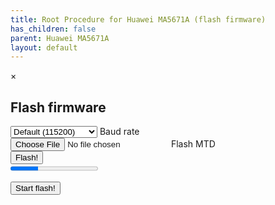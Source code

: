 ```yaml
---
title: Root Procedure for Huawei MA5671A (flash firmware)
has_children: false
parent: Huawei MA5671A
layout: default
---
```


<div class="modal" data-jtd-modal="flash-modal" data-jtd-modal-backdrop="static" id="flash-modal">
    <div class="modal-content">
        <div class="modal-header">
        <span class="close">&times;</span>
        <h2>Flash firmware</h2>
        </div>
        <form id="flash-form" class="p-4" novalidate>
            <div class="form-floating mb-3">
                <select class="form-control" placeholder="Baud rate" name="baud-rate" id="baud-rate">
                    <option value="115200" default selected>Default (115200)</option>
                    <option value="921600">Overclock (921600)</option>
                </select>
                <label for="baud-rate">Baud rate</label>
            </div>
            <div class="form-floating mb-3">
                <input type="file" class="form-control" placeholder="Flash MTD" name="flash-mtd" id="flash-mtd" required>
                <label for="flash-mtd">Flash MTD</label>
            </div>
            <div class="mb-3">
                <input type="submit" class="btn btn-primary" value="Flash!">
            </div>
            <progress id="flash-progress" value="32" max="100"> 32% </progress>
        </form>
    </div>
</div>

<button id="flash-start-button" class="btn btn-blue" data-jtd-toogle="modal" data-jtd-target="#flash-modal">Start flash!</button>

<script>
    const acontroller = new AbortController();
    const cs = acontroller.signal;
    class LineBreakTransformer {
        constructor() { 
            this.chunks = "";
        }
        transform(chunk, controller) {
            this.chunks += chunk;
            const lines = this.chunks.split("\n");
            this.chunks = lines.pop();
            lines.forEach((line) => controller.enqueue(line));
        }
        flush(controller) {
            controller.enqueue(this.chunks);
        }
    }
    let flashModal = document.getElementById("flash-modal");
    let flashForm = document.getElementById("flash-form");
    let flashProgress = document.getElementById("flash-progress");

    flashForm.addEventListener('submit',(event) => {
        if (!flashForm.checkValidity()) {
            event.preventDefault();
        } else {
            event.preventDefault();

            flashProgress.value = 55;

            var fomrdata = new FormData(flashForm);
            var baudRate = fomrdata.get('baud-rate');
            var file = fomrdata.get('flash-mtd');
            console.log(file);
        }
        [...flashForm.elements].map(e => e.parentNode).forEach(e => e.classList.toggle('was-validated', true));
    });
</script>